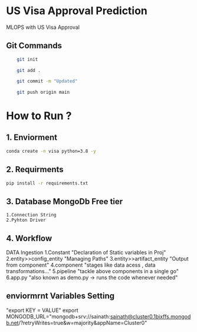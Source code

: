 # US Visa Approval Prediction

 MLOPS with US Visa Approval

## Git Commands

```bash
    git init
    
    git add .
     
    git commit -m "Updated"
     
    git push origin main
```

# How to Run ?

## 1.  Enviorment

```bash
conda create -n visa python=3.8 -y
```

## 2. Requirments

```bash
pip install -r requirements.txt
```

## 3. Database MongoDb Free tier
    1.Connection String
    2.Pyhton Driver
    

## 4. Workflow
DATA Ingestion
    1.Constant  "Declaration of Static variables in Proj"
    2.entity>>config_entity "Managing Paths"
    3.entity>>artifact_entity "Output from component"
    4.component "stages like data acess , data transformations..."
    5.pipeline "tackle above components in a single go"
    6.app.py    "also known as demo.py -> runs the code whenever needed"


## enviormrnt Variables Setting 

"export KEY = VALUE"
    export MONGODB_URL="mongodb+srv://sainath:sainath@cluster0.1bixffs.mongodb.net/?retryWrites=true&w=majority&appName=Cluster0"
